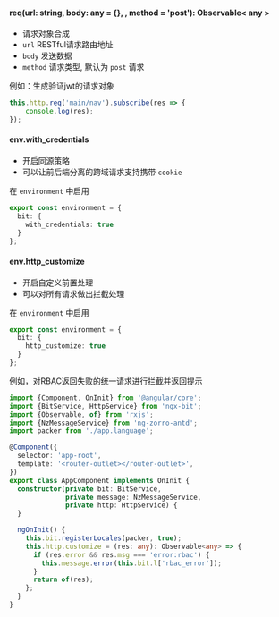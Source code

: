 #### req(url: string, body: any = {}, , method = 'post'): Observable< any >

- 请求对象合成
- `url` RESTful请求路由地址
- `body` 发送数据
- `method` 请求类型, 默认为 `post` 请求

例如：生成验证jwt的请求对象

```typescript
this.http.req('main/nav').subscribe(res => {
    console.log(res);
});
```

#### env.with_credentials

- 开启同源策略
- 可以让前后端分离的跨域请求支持携带 `cookie`

在 `environment` 中启用

```typescript
export const environment = {
  bit: {
    with_credentials: true
  }
};
```

#### env.http_customize

- 开启自定义前置处理
- 可以对所有请求做出拦截处理

在 `environment` 中启用

```typescript
export const environment = {
  bit: {
    http_customize: true
  }
};
```

例如，对RBAC返回失败的统一请求进行拦截并返回提示

```typescript
import {Component, OnInit} from '@angular/core';
import {BitService, HttpService} from 'ngx-bit';
import {Observable, of} from 'rxjs';
import {NzMessageService} from 'ng-zorro-antd';
import packer from './app.language';

@Component({
  selector: 'app-root',
  template: '<router-outlet></router-outlet>',
})
export class AppComponent implements OnInit {
  constructor(private bit: BitService,
              private message: NzMessageService,
              private http: HttpService) {
  }

  ngOnInit() {
    this.bit.registerLocales(packer, true);
    this.http.customize = (res: any): Observable<any> => {
      if (res.error && res.msg === 'error:rbac') {
        this.message.error(this.bit.l['rbac_error']);
      }
      return of(res);
    };
  }
}
```
